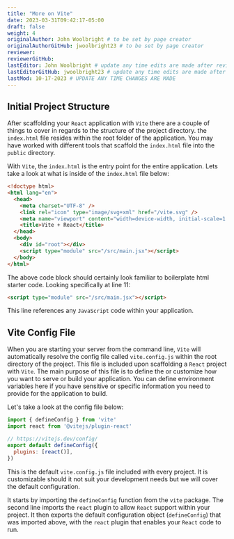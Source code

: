 ```yaml
---
title: "More on Vite"
date: 2023-03-31T09:42:17-05:00
draft: false
weight: 4
originalAuthor: John Woolbright # to be set by page creator
originalAuthorGitHub: jwoolbright23 # to be set by page creator
reviewer: 
reviewerGitHub:
lastEditor: John Woolbright # update any time edits are made after review
lastEditorGitHub: jwoolbright23 # update any time edits are made after review
lastMod: 10-17-2023 # UPDATE ANY TIME CHANGES ARE MADE
---
```


## Initial Project Structure

After scaffolding your `React` application with `Vite` there are a couple of things to cover in regards to the structure of the project directory. the `index.html` file resides within the root folder of the application. You may have worked with different tools that scaffold the `index.html` file into the `public` directory.

With `Vite`, the `index.html` is the entry point for the entire application. Lets take a look at what is inside of the `index.html` file below:

```html {linenos=true}
<!doctype html>
<html lang="en">
  <head>
    <meta charset="UTF-8" />
    <link rel="icon" type="image/svg+xml" href="/vite.svg" />
    <meta name="viewport" content="width=device-width, initial-scale=1.0" />
    <title>Vite + React</title>
  </head>
  <body>
    <div id="root"></div>
    <script type="module" src="/src/main.jsx"></script>
  </body>
</html>
```

The above code block should certainly look familiar to boilerplate html starter code. Looking specifically at line 11:

```html
<script type="module" src="/src/main.jsx"></script>
```

This line references any `JavaScript` code within your application.

## Vite Config File

When you are starting your server from the command line, `Vite` will automatically resolve the config file called `vite.config.js` within the root directory of the project. This file is included upon scaffolding a `React` project with `Vite`. The main purpose of this file is to define the or customize how you want to serve or build your application. You can define environment variables here if you have sensitive or specific information you need to provide for the application to build.

Let's take a look at the config file below:

```javascript
import { defineConfig } from 'vite'
import react from '@vitejs/plugin-react'

// https://vitejs.dev/config/
export default defineConfig({
  plugins: [react()],
})
```

This is the default `vite.config.js` file included with every project. It is customizable should it not suit your development needs but we will cover the default configuration.

It starts by importing the `defineConfig` function from the `vite` package. The second line imports the `react` plugin to allow `React` support within your project. It then exports the default configuration object (`defineConfig`) that was imported above, with the `react` plugin that enables your `React` code to run.
